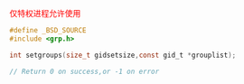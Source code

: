 <font color="red">仅特权进程允许使用</font>

```c
#define _BSD_SOURCE
#include <grp.h>

int setgroups(size_t gidsetsize,const gid_t *grouplist);

// Return 0 on success,or -1 on error

```